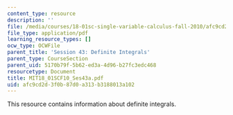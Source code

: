 ```yaml
---
content_type: resource
description: ''
file: /media/courses/18-01sc-single-variable-calculus-fall-2010/afc9cd2d3f0b87d0a313b3188013a102_MIT18_01SCF10_Ses43a.pdf
file_type: application/pdf
learning_resource_types: []
ocw_type: OCWFile
parent_title: 'Session 43: Definite Integrals'
parent_type: CourseSection
parent_uid: 5170b79f-5b62-ed3a-4d96-b27fc3edc468
resourcetype: Document
title: MIT18_01SCF10_Ses43a.pdf
uid: afc9cd2d-3f0b-87d0-a313-b3188013a102
---
```

This resource contains information about definite integrals.